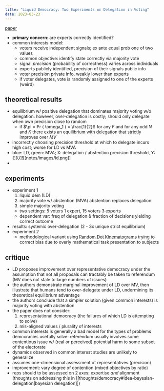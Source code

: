 ```yaml
---
title: "Liquid Democracy: Two Experiments on Delegation in Voting"
date: 2023-03-23
---
```


[paper](https://www.nber.org/system/files/working_papers/w30794/w30794.pdf?curius=2726)
- **primary concern**: are experts correctly identified?
- common interests model:
	- voters receive independent signals; ex ante equal prob one of two values
	- common objective: identify state correctly via majority vote
	- signal *precision* (probability of correctness) varies across individuals
	- experts publicly identified, precision of their signals public info
	- voter precision private info, weakly lower than experts
	- if voter delegates, vote is randomly assigned to one of the experts (weird)

## theoretical results
- equilibrium w/ positive delegation that dominates majority voting w/o delegation. however, over-delegation is costly; should only delegate when own precision close to random
	- if $\pi = Pr ( \omega_1 ) = \frac{1}{2}$  for any $F$ and for any odd $N$ and $K$ there exists an equilibrium with delegation that strictly improves over $MV$
- incorrectly choosing precision threshold at which to delegate incurs high cost; worse for LD vs MVA
- blue: LD, green: MVA; X: delegation / abstention precision threshold, Y: $\mathbb{E}[U]$![[notes/images/ld.png]]
- 

## experiments
- experiment 1
	1. liquid dem (LD)
	2. majority vote w/ abstention (MVA) abstention replaces delegation
	3. simple majority voting
	- two settings: 5 voters 1 expert, 15 voters 3 experts
	- dependent var: freq of delegation & fraction of decisions yielding correct outcome
- results: systemic over-delegation (2 - 3x unique strict equilibrium)
- experiment 2
	- methodological variant using [Random Dot Kinematograms](https://www.youtube.com/watch?v=7OdCe95IiLw) trying to correct bias due to overly mathematical task presentation to subjects
	
## critique
- LD proposes improvement over representative democracy under the assumption that not all proposals can tractably be taken to referendum (MV does not stale to large numbers of issues)
- the authors demonstrate marginal improvement of LD over MV, then illustrate that humans tend to over-delegate under LD, undermining its theoretical equilibrium advantage
- the authors conclude that a simpler solution (given common interests) is majority voting with abstention
- the paper does not consider:
	1. representational democracy (the failures of which LD is attempting to solve)
	2. mis-aligned values / plurality of interests
- common interests is generally a bad model for the types of problems democracies usefully solve:  referendum usually involves some contentious issue w/ (real or perceived) potential harm to some subset of the electorate
- dynamics observed in common interest studies are unlikely to generalize
- assumes one-dimensional assessment of representatives (precision)
- improvement: vary degree of contention (mixed objectives by ratio)
- reps should to be assessed on 2 axes: expertise *and* alignment (thoughts on addressing this in [[thoughts/democracy#idea-bayesian-delegation|bayesian delegation]])